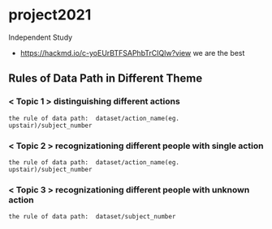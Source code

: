 # project2021
Independent Study
* https://hackmd.io/c-yoEUrBTFSAPhbTrCIQlw?view
we are the best
## Rules of Data Path in Different Theme
### < Topic 1 > distinguishing different actions  
    the rule of data path:  dataset/action_name(eg. upstair)/subject_number    
### < Topic 2 > recognizationing different people with single action  
    the rule of data path:  dataset/action_name(eg. upstair)/subject_number  
### < Topic 3 > recognizationing different people with unknown action  
    the rule of data path:  dataset/subject_number  
